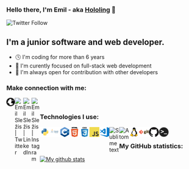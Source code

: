 ### Hello there, I'm Emil - aka [Hololing](https://emilslezis.github.io) 👋

![Twitter Follow](https://img.shields.io/twitter/follow/holol1ng?color=%231DA1F2&label=Follow&logo=twitter&style=for-the-badge)

## I'm a junior software and web developer.

- 🕓 I'm coding for more than 6 years
- 🦾 I'm curently focused on full-stack web development
- 👊 I'm always open for contribution with other developers

### Make connection with me:

[<img align="left" alt="emilslezis.github.io" width="22px" src="https://raw.githubusercontent.com/iconic/open-iconic/master/svg/globe.svg" />](https://emilslezis.github.io)
[<img align="left" alt="Emil Sležis | Twitter" width="22px" src="https://cdn.jsdelivr.net/npm/simple-icons@v3/icons/twitter.svg" />](https://twitter.com/holol1ng)
[<img align="left" alt="Emil Sležis | LinkedIn" width="22px" src="https://cdn.jsdelivr.net/npm/simple-icons@v3/icons/linkedin.svg" />](https://www.linkedin.com/in/emil-sle%C5%BEis-4b57961b8/)
[<img align="left" alt="Emil Sležis | Instagram" width="22px" src="https://cdn.jsdelivr.net/npm/simple-icons@v3/icons/instagram.svg" />](https://www.instagram.com/em1l_slezis/)

<br />

### Technologies I use:

<img align="left" alt="Python" width="26px" src="https://raw.githubusercontent.com/github/explore/80688e429a7d4ef2fca1e82350fe8e3517d3494d/topics/python/python.png" />
<img align="left" alt="Python" width="26px" src="https://raw.githubusercontent.com/github/explore/80688e429a7d4ef2fca1e82350fe8e3517d3494d/topics/java/java.png" />
<img align="left" alt="C++" width="26px" src="https://raw.githubusercontent.com/github/explore/80688e429a7d4ef2fca1e82350fe8e3517d3494d/topics/cpp/cpp.png" />
<img align="left" alt="HTML" width="26px" src="https://raw.githubusercontent.com/github/explore/80688e429a7d4ef2fca1e82350fe8e3517d3494d/topics/html/html.png" />
<img align="left" alt="CSS" width="26px" src="https://raw.githubusercontent.com/github/explore/80688e429a7d4ef2fca1e82350fe8e3517d3494d/topics/css/css.png" />
<img align="left" alt="JavaScript" width="26px" src="https://raw.githubusercontent.com/github/explore/80688e429a7d4ef2fca1e82350fe8e3517d3494d/topics/javascript/javascript.png" />
<img align="left" alt="Visual Studio Code" width="26px" src="https://raw.githubusercontent.com/github/explore/80688e429a7d4ef2fca1e82350fe8e3517d3494d/topics/visual-studio-code/visual-studio-code.png" />
<img align="left" alt="Sublime text" width="26px" src="https://external-content.duckduckgo.com/iu/?u=https%3A%2F%2Fupload.wikimedia.org%2Fwikipedia%2Fen%2Fd%2Fd2%2FSublime_Text_3_logo.png&f=1&nofb=1" />
<img align="left" alt="Atom" width="26px" src="https://seeklogo.com/images/A/atom-logo-19BD90FF87-seeklogo.com.png" />
<img align="left" alt="Linux" width="26px" src="https://raw.githubusercontent.com/github/explore/80688e429a7d4ef2fca1e82350fe8e3517d3494d/topics/linux/linux.png" />
<img align="left" alt="Git" width="26px" src="https://raw.githubusercontent.com/github/explore/80688e429a7d4ef2fca1e82350fe8e3517d3494d/topics/git/git.png" />
<img align="left" alt="GitHub" width="26px" src="https://raw.githubusercontent.com/github/explore/78df643247d429f6cc873026c0622819ad797942/topics/github/github.png" />
<img align="left" alt="Terminal" width="26px" src="https://raw.githubusercontent.com/github/explore/80688e429a7d4ef2fca1e82350fe8e3517d3494d/topics/terminal/terminal.png" />

<br />

### My GitHub statistics:

[![My github stats](https://github-readme-stats.vercel.app/api?username=emilslezis)](https://github.com/anuraghazra/github-readme-stats)
